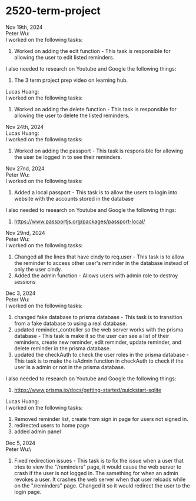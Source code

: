 # 2520-term-project

Nov 19th, 2024\
Peter Wu:\
I worked on the following tasks:
1. <Insert Some Task Here>Worked on adding the edit function - This task is responsible for allowing the user to edit listed reminders.

I also needed to research on Youtube and Google the following things:
1. <Insert Video or Link to thing you needed to research> The 3 term project prep video on learning hub.

Lucas Huang:\
I worked on the following tasks:
1. <Delete reminder button>Worked on adding the delete function - This task is responsible for allowing the user to delete the listed reminders.



Nov 24th, 2024\
Lucas Huang:\
I worked on the following tasks:
1. <Importing passport authentification>Worked on adding the passport - This task is responsible for allowing the user be logged in to see their reminders.
  


Nov 27nd, 2024\
Peter Wu:\
I worked on the following tasks:
1. <Insert Some Task Here> Added a local passport - This task is to allow the users to login into website with the accounts stored in the database

I also needed to research on Youtube and Google the following things:
1. <Insert Video or Link to thing you needed to research> https://www.passportjs.org/packages/passport-local/

Nov 29nd, 2024\
Peter Wu:\
I worked on the following tasks:
1. <Insert Some Task Here> Changed all the lines that have cindy to req.user - This task is to allow the reminder to access other user's reminder in the database instead of only the user cindy.
2. <Insert Some Task Here> Added the admin function - Allows users with admin role to destroy sessions
  


Dec 3, 2024\
Peter Wu:\
I worked on the following tasks:
1. <Insert Some Task Here> changed fake database to prisma database - This task is to transition from a fake database to using a real database.
2. <Insert Some Task Here> updated reminder_controller so the web server works with the prisma database - This task is make it so the user can see a list of their reminders, create new reminder, edit reminder, update reminder, and delete reminder in the prisma database.
3. <Insert Some Task Here> updated the checkAuth to check the user roles in the prisma database - This task is to make the isAdmin function in checkAuth to check if the user is a admin or not in the prisma database.

I also needed to research on Youtube and Google the following things:
1. <Insert Video or Link to thing you needed to research> https://www.prisma.io/docs/getting-started/quickstart-sqlite

Lucas Huang:\
I worked on the following tasks:
1. <Insert Some Task Here> Removed reminder list, create from sign in page for users not signed in.
2. <Insert Some Task Here> redirected users to home page
2. <Insert Some Task Here> added admin panel

Dec 5, 2024\
Peter Wu:\
1. <Insert Some Task Here> Fixed redirection issues - This task is to fix the issue when a user that tries to view the "/reminders" page, it would cause the web server to crash if the user is not logged in. The samething for when an admin revokes a user. It crashes the web server when that user reloads while on the "/reminders" page. Changed it so it would redirect the user to the login page.  



